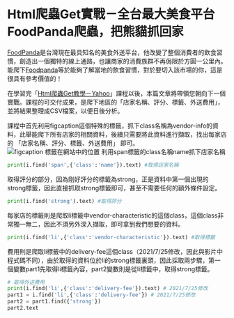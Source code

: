 # Html爬蟲Get實戰－全台最大美食平台FoodPanda爬蟲，把熊貓抓回家
[FoodPanda](https://www.foodpanda.com.tw/)是台灣現在最具知名的美食外送平台，他改變了整個消費者的飲食習慣，創造出一個獨特的線上通路，也讓商家的消費族群不再侷限於方圓一公里內。能爬下[Foodpanda](https://www.foodpanda.com.tw/)等於能夠了解當地的飲食習慣，對於要切入該市場的你，這是很具有參考價值的！

在學習完「[Html爬蟲Get教學－Yahoo]()」課程以後，本篇文章將帶領您朝向下一個實戰。課程的可交付成果，是爬下地區的「店家名稱、評分、標籤、外送費用」，並將結果整理成CSV檔案，以便日後分析。

課程中首先利用figcaption這個特殊的標籤，抓下class名稱為vendor-info的資料，此舉能爬下所有店家的相關資料，後續只需要將此資料進行擷取，找出每家店的 「店家名稱、評分、標籤、外送費用」 即可。
![figcaption 標籤在網站中的位置](https://i.imgur.com/R3WSHKI.png)
利用span標籤的class名稱name抓下店家名稱
```python
print(i.find('span',{'class':'name'}).text) #取得店家名稱
```

取得評分的部分，因為剛好評分的標籤為strong，正是資料中第一個出現的strong標籤，因此直接抓取strong標籤即可，甚至不需要任何的額外條件設定。
```python
print(i.find('strong').text) #取得評分
```

每家店的標籤則是爬取li標籤中vendor-characteristic的這個class，這個class非常獨一無二，因此不須另外深入擷取，即可拿到我們想要的資料。
```python
print(i.find('li',{'class':'vendor-characteristic'}).text) #取得標籤
```

費用則是爬取li標籤中的delivery-fee這個class（2021/7/25修改，因此與影片中程式碼不同），由於取得的資料位於li的strong標籤裏頭，因此採取兩步驟，第一個變數part1先取得li標籤內容，part2變數則是從li標籤中，取得strong標籤。
```python
# 取得外送費用
print(i.find('li',{'class':'delivery-fee'}).text) # 2021/7/25修改
part1 = i.find('li',{'class':'delivery-fee'}) # 2021/7/25修改
part2 = part1.find({'strong'})
part2.text
```

